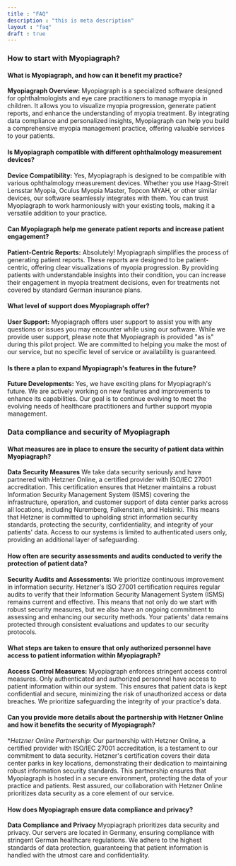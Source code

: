 ```yaml
---
title : "FAQ"
description : "this is meta description"
layout : "faq"
draft : true
---
```


### How to start with Myopiagraph?

#### What is Myopiagraph, and how can it benefit my practice?

**Myopiagraph Overview:**
Myopiagraph is a specialized software designed for ophthalmologists and eye care practitioners to manage myopia in children. It allows you to visualize myopia progression, generate patient reports, and enhance the understanding of myopia treatment. By integrating data compliance and personalized insights, Myopiagraph can help you build a comprehensive myopia management practice, offering valuable services to your patients.


#### Is Myopiagraph compatible with different ophthalmology measurement devices?

**Device Compatibility:**
Yes, Myopiagraph is designed to be compatible with various ophthalmology measurement devices. Whether you use Haag-Streit Lensstar Myopia, Oculus Myopia Master, Topcon MYAH, or other similar devices, our software seamlessly integrates with them. You can trust Myopiagraph to work harmoniously with your existing tools, making it a versatile addition to your practice.


#### Can Myopiagraph help me generate patient reports and increase patient engagement?

**Patient-Centric Reports:**
Absolutely! Myopiagraph simplifies the process of generating patient reports. These reports are designed to be patient-centric, offering clear visualizations of myopia progression. By providing patients with understandable insights into their condition, you can increase their engagement in myopia treatment decisions, even for treatments not covered by standard German insurance plans.


#### What level of support does Myopiagraph offer?

**User Support:**
Myopiagraph offers user support to assist you with any questions or issues you may encounter while using our software. While we provide user support, please note that Myopiagraph is provided "as is" during this pilot project. We are committed to helping you make the most of our service, but no specific level of service or availability is guaranteed.


#### Is there a plan to expand Myopiagraph's features in the future?

**Future Developments:**
Yes, we have exciting plans for Myopiagraph's future. We are actively working on new features and improvements to enhance its capabilities. Our goal is to continue evolving to meet the evolving needs of healthcare practitioners and further support myopia management.


### Data compliance and security of Myopiagraph

#### What measures are in place to ensure the security of patient data within Myopiagraph?

**Data Security Measures**
We take data security seriously and have partnered with Hetzner Online, a certified provider with ISO/IEC 27001 accreditation. This certification ensures that Hetzner maintains a robust Information Security Management System (ISMS) covering the infrastructure, operation, and customer support of data center parks across all locations, including Nuremberg, Falkenstein, and Helsinki. This means that Hetzner is committed to upholding strict information security standards, protecting the security, confidentiality, and integrity of your patients' data. Access to our systems is limited to authenticated users only, providing an additional layer of safeguarding.


#### How often are security assessments and audits conducted to verify the protection of patient data?

**Security Audits and Assessments:**
We prioritize continuous improvement in information security. Hetzner's ISO 27001 certification requires regular audits to verify that their Information Security Management System (ISMS) remains current and effective. This means that not only do we start with robust security measures, but we also have an ongoing commitment to assessing and enhancing our security methods. Your patients' data remains protected through consistent evaluations and updates to our security protocols.


#### What steps are taken to ensure that only authorized personnel have access to patient information within Myopiagraph?

**Access Control Measures:**
Myopiagraph enforces stringent access control measures. Only authenticated and authorized personnel have access to patient information within our system. This ensures that patient data is kept confidential and secure, minimizing the risk of unauthorized access or data breaches. We prioritize safeguarding the integrity of your practice's data.


#### Can you provide more details about the partnership with Hetzner Online and how it benefits the security of Myopiagraph?

**Hetzner Online Partnership:*
Our partnership with Hetzner Online, a certified provider with ISO/IEC 27001 accreditation, is a testament to our commitment to data security. Hetzner's certification covers their data center parks in key locations, demonstrating their dedication to maintaining robust information security standards. This partnership ensures that Myopiagraph is hosted in a secure environment, protecting the data of your practice and patients. Rest assured, our collaboration with Hetzner Online prioritizes data security as a core element of our service.


#### How does Myopiagraph ensure data compliance and privacy?

**Data Compliance and Privacy**
Myopiagraph prioritizes data security and privacy. Our servers are located in Germany, ensuring compliance with stringent German healthcare regulations. We adhere to the highest standards of data protection, guaranteeing that patient information is handled with the utmost care and confidentiality.




